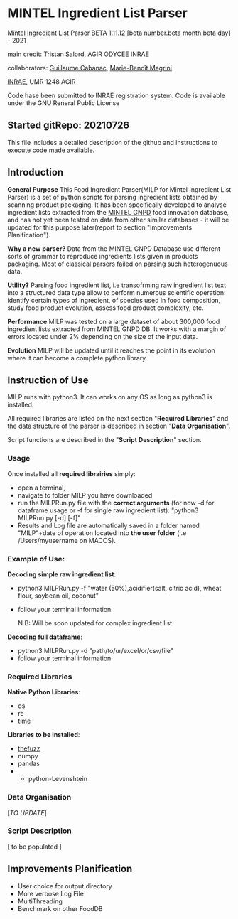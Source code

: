 # MINTEL Ingredient List Parser

Mintel Ingredient List Parser BETA 1.11.12 [beta number.beta month.beta day] - 2021

main credit: Tristan Salord, AGIR ODYCEE INRAE 

collaborators: [Guillaume Cabanac](https://www.irit.fr/~Guillaume.Cabanac/cv.pdf), [Marie-Benoît Magrini](https://www6.toulouse.inrae.fr/agir/Les-equipes/ODYCEE/Membres/Magrini-Marie-Benoit)

[INRAE](https://www.inrae.fr/), UMR 1248 AGIR 

Code hase been submitted to INRAE registration system.
Code is available under the GNU Reneral Public License

## Started gitRepo: 20210726

This file includes a detailed description of the github and instructions to execute code made available.

## Introduction

__General Purpose__
This Food Ingredient Parser(MILP for Mintel Ingredient List Parser) is a set of python scripts for parsing ingredient lists obtained by scanning product packaging. It has been specifically developed to analyse ingredient lists extracted from the [MINTEL GNPD](https://www.mintel.com/) food innovation database, and has not yet been tested on data from other similar databases - it will be updated for this purpose later(report to section "Improvements Planification"). 

__Why a new parser?__
Data from the MINTEL GNPD Database use different sorts of grammar to reproduce ingredients lists given in products packaging. Most of classical parsers failed on parsing such heterogenuous data. 

__Utility?__
Parsing food ingredient list, i.e transofrming raw ingredient list text into a structured data type allow to perform numerous scientific operation: identify certain types of ingredient, of species used in food composition, study food product evolution, assess food product complexity, etc.

__Performance__
MILP was tested on a large dataset of about 300,000 food ingredient lists extracted from MINTEL GNPD DB. It works with a margin of errors located under 2% depending on the size of the input data. 

__Evolution__
MILP will be updated until it reaches the point in its evolution where it can become a complete python library. 

## Instruction of Use

MILP runs with python3. It can works on any OS as long as python3 is installed. 

All required libraries are listed on the next section "__Required Libraries__" and the data structure of the parser is described in section "__Data Organisation__".

Script functions are described in the "__Script Description__" section.

### Usage
Once installed all __required librairies__ simply:

- open a terminal,
- navigate to folder MILP you have downloaded
- run the MILPRun.py file with the __correct arguments__ (for now -d for dataframe usage or -f for single raw ingredient list): "python3 MILPRun.py [-d] [-f]"
- Results and Log file are automatically saved in a folder named "MILP"+date of operation located into __the user folder__ (i.e /Users/myusername on MACOS).

### Example of Use:

__Decoding simple raw ingredient list__:
- python3 MILPRun.py -f "water (50%),acidifier(salt, citric acid), wheat flour, soybean oil, coconut"
- follow your terminal information
  
  N.B: Will be soon updated for complex ingredient list
  
__Decoding full dataframe__:
- python3 MILPRun.py -d "path/to/ur/excel/or/csv/file"
- follow your terminal information


### Required Libraries

__Native Python Libraries__:

- os
- re
- time

__Libraries to be installed__:

- [thefuzz](https://github.com/seatgeek/thefuzz)
- numpy
- pandas
- - python-Levenshtein

### Data Organisation
[_TO UPDATE_]



### Script Description

[ to be populated ]

## Improvements Planification

+ User choice for output directory
+ More verbose Log File
+ MultiThreading
+ Benchmark on other FoodDB
